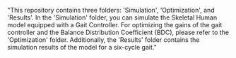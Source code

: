 "This repository contains three folders: 'Simulation', 'Optimization', and 'Results'. In the 'Simulation' folder, you can simulate the Skeletal Human model equipped with a Gait Controller. For optimizing the gains of the gait controller and the Balance Distribution Coefficient (BDC), please refer to the 'Optimization' folder. Additionally, the 'Results' folder contains the simulation results of the model for a six-cycle gait."
